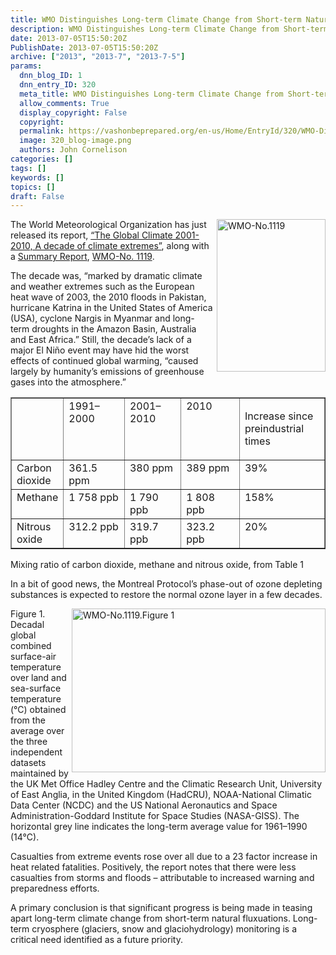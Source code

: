 ```yaml
---
title: WMO Distinguishes Long-term Climate Change from Short-term Natural Variation
description: WMO Distinguishes Long-term Climate Change from Short-term Natural Variation
date: 2013-07-05T15:50:20Z
PublishDate: 2013-07-05T15:50:20Z
archive: ["2013", "2013-7", "2013-7-5"]
params:
  dnn_blog_ID: 1
  dnn_entry_ID: 320
  meta_title: WMO Distinguishes Long-term Climate Change from Short-term Natural Variation
  allow_comments: True
  display_copyright: False
  copyright:
  permalink: https://vashonbeprepared.org/en-us/Home/EntryId/320/WMO-Distinguishes-Long-term-Climate-Change-from-Short-term-Natural-Variation
  image: 320_blog-image.png
  authors: John Cornelison
categories: []
tags: []
keywords: []
topics: []
draft: False
---
```


<p><a href="./images/320/4d2df40be572_72C2-WMO-No.1119_2.png"><img title="WMO-No.1119" style="border-top: 0px; border-right: 0px; background-image: none; border-bottom: 0px; float: right; padding-top: 0px; padding-left: 0px; margin: 0px 0px 5px 5px; border-left: 0px; display: inline; padding-right: 0px" border="0" alt="WMO-No.1119" align="right" src="./images/320/4d2df40be572_72C2-WMO-No.1119_thumb.png" width="174" height="244" /></a>The World Meteorological Organization has just released its report, <a href="http://library.wmo.int/opac/index.php?lvl=notice_display&amp;id=15112" target="_blank">“The Global Climate 2001-2010, A decade of climate extremes”</a>, along with a <a href="http://library.wmo.int/opac/index.php?lvl=notice_display&amp;id=15110" target="_blank">Summary Report</a>, <a href="http://library.wmo.int/pmb_ged/wmo_1119_en.pdf" target="_blank">WMO-No. 1119</a>.</p>  <p>The decade was, “marked by dramatic climate and weather extremes such as the European heat wave of 2003, the 2010 floods in Pakistan, hurricane Katrina in the United States of America (USA), cyclone Nargis in Myanmar and long-term droughts in the Amazon Basin, Australia and East Africa.” Still, the decade’s lack of a major El Niño event may have hid the worst effects of continued global warming, “caused largely by humanity’s emissions of greenhouse gases into the atmosphere.”</p>  <table cellspacing="0" cellpadding="5" width="424" border="1"><tbody>     <tr>       <td valign="top" width="50">&nbsp;</td>        <td valign="top" width="87">1991–2000</td>        <td valign="top" width="78">2001–2010</td>        <td valign="top" width="83">2010</td>        <td valign="top" width="124">         <p>Increase since&#160; preindustrial times</p>       </td>     </tr>      <tr>       <td valign="top" width="50">Carbon dioxide</td>        <td valign="top" width="87">361.5 ppm</td>        <td valign="top" width="78">380 ppm</td>        <td valign="top" width="83">389 ppm</td>        <td valign="top" width="124">39%</td>     </tr>      <tr>       <td valign="top" width="50">Methane</td>        <td valign="top" width="87">1 758 ppb</td>        <td valign="top" width="78">1 790 ppb</td>        <td valign="top" width="83">1 808 ppb</td>        <td valign="top" width="124">158%</td>     </tr>      <tr>       <td valign="top" width="50">Nitrous oxide</td>        <td valign="top" width="87">312.2 ppb</td>        <td valign="top" width="78">319.7 ppb</td>        <td valign="top" width="83">323.2 ppb</td>        <td valign="top" width="124">20%</td>     </tr>   </tbody></table>  <p>Mixing ratio of carbon dioxide, methane and nitrous oxide, from Table 1</p>  <p>In a bit of good news, the Montreal Protocol’s phase-out of ozone depleting substances is expected to restore the normal ozone layer in a few decades.</p>  <p><a href="./images/320/4d2df40be572_72C2-WMO-No.1119.Figure_1_2.png"><img title="WMO-No.1119.Figure 1" style="border-top: 0px; border-right: 0px; background-image: none; border-bottom: 0px; float: right; padding-top: 0px; padding-left: 0px; margin: 0px 0px 5px 5px; border-left: 0px; display: inline; padding-right: 0px" border="0" alt="WMO-No.1119.Figure 1" align="right" src="./images/320/4d2df40be572_72C2-WMO-No.1119.Figure_1_thumb.png" width="406" height="262" /></a>Figure 1. Decadal global combined surface-air temperature over land and sea-surface temperature (°C) obtained from the average over the three independent datasets maintained by the UK Met Office Hadley Centre and the Climatic Research Unit, University of East Anglia, in the United Kingdom (HadCRU), NOAA-National Climatic Data Center (NCDC) and the US National Aeronautics and Space Administration-Goddard Institute for Space Studies (NASA-GISS). The horizontal grey line indicates the long-term average value for 1961–1990 (14°C).</p>  <p>Casualties from extreme events rose over all due to a 23 factor increase in heat related fatalities. Positively, the report notes that there were less casualties from storms and floods – attributable to increased warning and preparedness efforts.</p>  <p>A primary conclusion is that significant progress is being made in teasing apart long-term climate change from short-term natural fluxuations. Long-term cryosphere (glaciers, snow and glaciohydrology) monitoring is a critical need identified as a future priority.</p>

